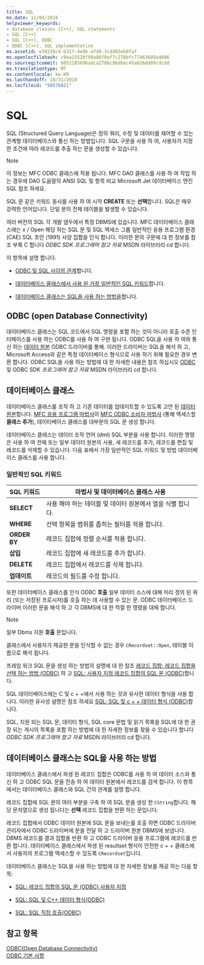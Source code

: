 ```yaml
---
title: SQL
ms.date: 11/04/2016
helpviewer_keywords:
- database classes [C++], SQL statements
- SQL [C++]
- SQL [C++], ODBC
- ODBC [C++], SQL implementation
ms.assetid: e3923bc4-b317-4e0b-afd8-3cd403eb0faf
ms.openlocfilehash: c9ea15520f98a86f8af7c278bfc77463689a4606
ms.sourcegitcommit: 6052185696adca270bc9bdbec45a626dd89cdcdd
ms.translationtype: MT
ms.contentlocale: ko-KR
ms.lasthandoff: 10/31/2018
ms.locfileid: "50576821"
---
```

# <a name="sql"></a>SQL

SQL (Structured Query Language)은 정의 쿼리, 수정 및 데이터를 제어할 수 있는 관계형 데이터베이스와 통신 하는 방법입니다. SQL 구문을 사용 하 여, 사용자가 지정한 조건에 따라 레코드를 추출 하는 문을 생성할 수 있습니다.

> [!NOTE]
>  이 정보는 MFC ODBC 클래스에 적용 됩니다. MFC DAO 클래스를 사용 하 여 작업 하는 경우에 DAO 도움말의 ANSI SQL 및 항목 비교 Microsoft Jet 데이터베이스 엔진 SQL 참조 하세요.

SQL 문 같은 키워드 동사를 사용 하 여 시작 **CREATE** 또는 **선택**합니다. SQL은 매우 강력한 언어입니다. 단일 문의 전체 테이블을 발생할 수 있습니다.

여러 버전의 SQL 각 개발 염두에서 특정 DBMS에 있습니다. MFC 데이터베이스 클래스에는 x / Open 해당 하는 SQL 문 및 SQL 액세스 그룹 일반적인 응용 프로그램 환경 (CAE) SQL 초안 (1991) 사양 집합을 인식 합니다. 이러한 문의 구문에 대 한 정보를 참조 부록 C 합니다 *ODBC SDK* *프로그래머 참고 자료* MSDN 라이브러리 cd 합니다.

이 항목에 설명 합니다.

- [ODBC 및 SQL 사이의 관계](#_core_open_database_connectivity_.28.odbc.29)합니다.

- [데이터베이스 클래스에서 사용 된 가장 일반적인 SQL 키워드](#_core_the_database_classes)합니다.

- [데이터베이스 클래스는 SQL을 사용 하는 방법을](#_core_how_the_database_classes_use_sql)합니다.

##  <a name="_core_open_database_connectivity_.28.odbc.29"></a> ODBC (open Database Connectivity)

데이터베이스 클래스는 SQL 코드에서 SQL 명령을 포함 하는 것이 아니라 호출 수준 인터페이스를 사용 하는 ODBC를 사용 하 여 구현 됩니다. ODBC SQL을 사용 하 여와 통신 하는 [데이터 원본](../../data/odbc/data-source-odbc.md) ODBC 드라이버를 통해. 이러한 드라이버는 SQL을 해석 하 고, Microsoft Access와 같은 특정 데이터베이스 형식으로 사용 하기 위해 필요한 경우 변환 합니다. ODBC SQL을 사용 하는 방법에 대 한 자세한 내용은 참조 하십시오 [ODBC](../../data/odbc/odbc-basics.md) 및 ODBC SDK *프로그래머 참고 자료* MSDN 라이브러리 cd 합니다.

##  <a name="_core_the_database_classes"></a> 데이터베이스 클래스

데이터베이스 클래스를 조작 하 고 기존 데이터를 업데이트할 수 있도록 고안 된 [데이터 원본](../../data/odbc/data-source-odbc.md)합니다. [MFC 응용 프로그램 마법사](../../mfc/reference/database-support-mfc-application-wizard.md)의 [MFC ODBC 소비자 마법사](../../mfc/reference/adding-an-mfc-odbc-consumer.md) (통해 액세스할 **클래스 추가**), 데이터베이스 클래스를 대부분의 SQL 문 생성 합니다.

데이터베이스 클래스는 데이터 조작 언어 (dml) SQL 부분을 사용 합니다. 이러한 명령은 사용 하 여 전체 또는 일부 데이터 원본의 사용, 새 레코드를 추가, 레코드를 편집 및 레코드를 삭제할 수 있습니다. 다음 표에서 가장 일반적인 SQL 키워드 및 방법 데이터베이스 클래스를 사용 합니다.

### <a name="some-common-sql-keywords"></a>일반적인 SQL 키워드

|SQL 키워드|마법사 및 데이터베이스 클래스 사용|
|-----------------|---------------------------------------------|
|**SELECT**|사용 해야 하는 테이블 및 데이터 원본에서 열을 식별 합니다.|
|**WHERE**|선택 항목을 범위를 좁히는 필터를 적용 합니다.|
|**ORDER BY**|레코드 집합에 정렬 순서를 적용 합니다.|
|**삽입**|레코드 집합에 새 레코드를 추가 합니다.|
|**DELETE**|레코드 집합에서 레코드를 삭제 합니다.|
|**업데이트**|레코드의 필드를 수정 합니다.|

또한 데이터베이스 클래스를 인식 ODBC **호출** 일부 데이터 소스에 대해 미리 정의 된 쿼리 (또는 저장된 프로시저)를 호출 하는 데 사용할 수 있는 문. ODBC 데이터베이스 드라이버 이러한 문을 해석 하 고 각 DBMS에 대 한 적절 한 명령을 대체 합니다.

> [!NOTE]
>  일부 Dbms 지원 **호출** 문입니다.

클래스에서 사용자가 제공한 문을 인식할 수 없는 경우 `CRecordset::Open`, 테이블 이름으로 해석 됩니다.

프레임 워크 SQL 문을 생성 하는 방법의 설명에 대 한 참조 [레코드 집합: 레코드 집합을 선택 하는 방법 (ODBC)](../../data/odbc/recordset-how-recordsets-select-records-odbc.md) 하 고 [SQL: 사용자 지정 레코드 집합의 SQL 문 (ODBC)](../../data/odbc/sql-customizing-your-recordsets-sql-statement-odbc.md)합니다.

SQL 데이터베이스에는 C 및 c + +에서 사용 하는 것과 유사한 데이터 형식을 사용 합니다. 이러한 유사성 설명은 참조 하세요 [SQL: SQL 및 c + + 데이터 형식 (ODBC)](../../data/odbc/sql-sql-and-cpp-data-types-odbc.md)합니다.

SQL, 지원 되는 SQL 문, 데이터 형식, SQL core 문법 및 읽기 목록을 SQL에 대 한 권장 되는 게시의 목록을 포함 하는 방법에 대 한 자세한 정보를 찾을 수 있습니다 합니다 *ODBC SDK* *프로그래머 참고 자료*  MSDN 라이브러리 cd 합니다.

##  <a name="_core_how_the_database_classes_use_sql"></a> 데이터베이스 클래스는 SQL을 사용 하는 방법

데이터베이스 클래스에서 파생 된 레코드 집합은 ODBC를 사용 하 여 데이터 소스와 통신 하 고 ODBC SQL 문을 전송 하 여 데이터 원본에서 레코드를 검색 합니다. 이 항목에서는 데이터베이스 클래스와 SQL 간의 관계를 설명 합니다.

레코드 집합에 SQL 문의 여러 부분을 구축 하 여 SQL 문을 생성 한 `CString`합니다. 해당 문자열으로 생성 됩니다는 **선택** 레코드 집합을 반환 하는 문입니다.

레코드 집합에서 ODBC 데이터 원본에 SQL 문을 보내는를 호출 하면 ODBC 드라이버 관리자에서 ODBC 드라이버에 문을 전달 하 고 드라이버 원본 DBMS에 보냅니다. DBMS 레코드를 결과 집합을 반환 하 고 ODBC 드라이버 응용 프로그램에 레코드를 반환 합니다. 데이터베이스 클래스에서 파생 된 resultset 형식이 안전한 c + + 클래스에서 사용자의 프로그램 액세스할 수 있도록 `CRecordset`입니다.

데이터베이스 클래스는 SQL을 사용 하는 방법에 대 한 자세한 정보를 제공 하는 다음 항목:

- [SQL: 레코드 집합의 SQL 문 (ODBC) 사용자 지정](../../data/odbc/sql-customizing-your-recordsets-sql-statement-odbc.md)

- [SQL: SQL 및 C++ 데이터 형식(ODBC)](../../data/odbc/sql-sql-and-cpp-data-types-odbc.md)

- [SQL: SQL 직접 호출(ODBC)](../../data/odbc/sql-making-direct-sql-calls-odbc.md)

## <a name="see-also"></a>참고 항목

[ODBC(Open Database Connectivity)](../../data/odbc/open-database-connectivity-odbc.md)<br/>
[ODBC 기본 사항](../../data/odbc/odbc-basics.md)